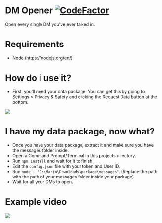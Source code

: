 # DM Opener [![CodeFactor](https://www.codefactor.io/repository/github/hellbound1337/open-all-dms-archive/badge)](https://www.codefactor.io/repository/github/hellbound1337/open-all-dms-archive)
Open every single DM you've ever talked in.

# Requirements
- Node (https://nodejs.org/en/)

# How do i use it?
- First, you'll need your data package. You can get this by going to Settings > Privacy & Safety and clicking the Request Data button at the bottom.
<img src="https://media.wtf/39039030"/>

# I have my data package, now what?
- Once you have your data package, extract it and make sure you have the messages folder inside.
- Open a Command Prompt/Terminal in this projects directory.
- Run `npm install` and wait for it to finish.
- Edit the `config.json` file with your token and User ID.
- Run `node . "C:\Mario\Downloads\package\messages"`. (Replace the path with the path of your messages folder inside your package)
- Wait for all your DMs to open.

# Example video
[![](https://i.imgur.com/pXyWjWb.png)](http://www.youtube.com/watch?v=PNFJnGwxpHc "http://i3.ytimg.com/vi/PNFJnGwxpHc/maxresdefault.jpg")
